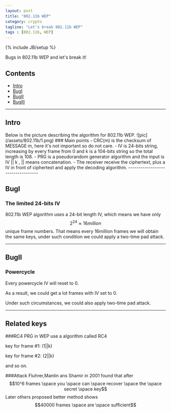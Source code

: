 ```yaml
---
layout: post  
title: "802.11b WEP"  
category: crypto
tagline: "Let's break 802.11b WEP"
tags : [802.11b, WEP]
---
```

{% include JB/setup %}

Bugs in 802.11b WEP and let's break it!

## Contents
+ [Intro](#part0)
+ [BugI](#partI)
+ [BugII](#partII)
+ [BugIII](#partIII)

----------------------------------

## Intro
<p id="part0"></p>
Below is the picture describing the algorithm for 802.11b WEP.
![pic](/assets/802.11b/1.png)
### Main points
- CRC(m) is the checksum of MESSAGE m, here it's not important so do not care.
- IV is 24-bits string, increasing by every frame from 0 and k is a 104-bits string so the total length is 108.
- PRG is a pseudorandom generator algorithm and the input is IV || k , || means concatenation.
- The receiver receive the ciphertext, plus a IV in front of ciphertext and apply the decoding algorithm.
----------------------------------

## BugI
<p id="partI"></p>

### The limited 24-bits IV

802.11b WEP algorithm uses a 24-bit length IV, which means we have only 
$$2^{24} \approx {16million}$$ unique frame numbers. That means every 16million frames we will obtain the same keys,
under such condition we could apply a two-time pad attack.

----------------------------------

## BugII
<p id="partII"></p>

### Powercycle

Every powercycle IV will reset to 0. 

As a result, we could get a lot frames with IV set to 0.

Under such circumstances, we could also apply two-time pad attack.

----------------------------------

## Related keys
<p id="partIII"></p>

###RC4
PRG in WEP use a algorithm called RC4

key for frame #1: (1||k)

key for frame #2: (2||k)

and so on.

###Attack
Fluhrer,Mantin ans Shamir in 2001 found that after 
$$10^6 frames \space you \space can \space recover \space the \space secret   \space key$$
Later others proposed better method shows
$$40000 frames \space are  \space sufficient$$

